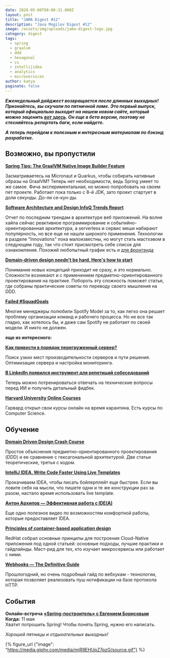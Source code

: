 ```yaml
---
date: 2020-05-08T08:00:31.000Z
layout: post
title: "JAMA Digest #12"
description: "Java Mogilev Digest #12"
image: /assets/img/uploads/jama-digest-logo.jpg
category: digest
tags:
  - spring
  - graalvm
  - ddd
  - hexagonal
  - cs
  - intellijidea
  - analytics
  - microservices
author: katya
paginate: false
---
```

***Еженедельный дайджест возвращается после длинных выходных! Признайтесь, вы скучали по пятничной ламе. Это первый выпуск, который официально выходит на нашем новом сайте, который можно заценить [вот здесь](https://jamalama.netlify.app/). Он еще в бета версии, поэтому не стесняйтесь репортать баги, если найдете.*** 

***А теперь перейдем к полезным и интересным материалам по бэкэнд разработке.***

## Возможно, вы пропустили

**[Spring Tips: The GraalVM Native Image Builder Feature](https://spring.io/blog/2020/04/16/spring-tips-the-graalvm-native-image-builder-feature)**

Засматриваетесь на Micronaut и Quarkus, чтобы собирать нативные образы на GraalVM? Теперь нет необходимости, ведь Spring умеет то же самое. Фича экспериментальная, но можно попробовать на своем пет проекте. Работает пока только с 8-й JDK, зато проект стартует в доли секунды. До-ли се-кун-ды.

**[Software Architecture and Design InfoQ Trends Report](https://www.infoq.com/articles/architecture-trends-2020/)**

Отчет по последним трендам в архитектуре веб приложений. На волне хайпа сейчас реактивное программирование и событийно-ориентированная архитектура, а serverless и сервис меши набирают популярность, но все еще не нашли широкого применения. Технологии в разделе "Innovations" пока малоизвестны, но могут стать мастхэвом в следующем году, так что стоит присмотреть себе список для ознакомления. Похожий любопытный график есть и [для фронтэнда](https://www.infoq.com/articles/javascript-web-development-trends-2020/)

**[Domain-driven design needn't be hard. Here's how to start](https://www.thoughtworks.com/insights/blog/domain-driven-design-neednt-be-hard-heres-how-start)**

Понимание новых концепций приходит не сразу, и это нормально. Сложности возникают и с применением предметно-ориентированного проектирования на практике. Побороть эту сложность поможет статья, где собраны практические советы по переводу своего мышления на DDD.

**[Failed #SquadGoals](https://www.jeremiahlee.com/posts/failed-squad-goals/)**

Многие менеджеры полюбили Spotify Model за то, как легко она решает проблему организации команд и рабочего процесса. Но не все так гладко, как хотелось бы, и даже сам Spotify не работает по своей модели. И никто не должен.

**еще из интересного:**

**[Как привести в порядок перегруженный сервер?](https://habr.com/ru/company/ruvds/blog/496962/)**

Поиск узких мест производительности серверов и пути решения. Оптимизация сервера и настройка мониторинга.

**[В LinkedIn появился инструмент для репетиций собеседований](https://www.searchengines.ru/linkedin-video-presentation.html)**

Теперь можно потренироваться отвечать на технические вопросы перед ИИ и получить детальный фидбек.

**[Harvard University Online Courses](https://online-learning.harvard.edu/catalog)**

Гарвард открыл свои курсы онлайн на время карантина. Есть курсы по Computer Science.

## Обучение

**[Domain Driven Design Crash Course](https://vaadin.com/learn/tutorials/ddd)**

Простое объяснения предметно-ориентированного проектирования (DDD) и ее сравнение с гексагональной архитектурой. Две статьи теоретические, третья с кодом.

**[IntelliJ IDEA. Write Code Faster Using Live Templates](https://youtu.be/ffBeoE6NBSs)**

Прокачиваем IDEA, чтобы писать бойлерплейт еще быстрее. Если вы ловите себя на мысли, что пишете одни и те же конструкции раз за разом, настало время использовать live template.

**[Антон Архипов — Эффективная работа с IDE(A)](https://www.youtube.com/watch?v=_rj7dx6c5R8&feature=youtu.be)**

Еще одно полезное видео по возможностям комфортной работы, которые предоставляет IDEA.

**[Principles of container-based application design](https://www.redhat.com/en/resources/cloud-native-container-design-whitepaper)**

RedHat собрал основные принципы для построения Cloud-Native приложения под одной статьей: основные подходы, лучшие практики и гайдлайнды. Маст-рид для тех, кто изучает микросервисы или работает с ними.

**[Webhooks — The Definitive Guide](https://requestbin.com/blog/working-with-webhooks/)** 

Прошлогодний, но очень подробный гайд по вебхукам - технологии, которая позволяет реализовать пуш нотификации на базе протокола HTTP. 

## События

**Онлайн-встреча** **[«Spring-построитель» с Евгением Борисовым](https://jugrugroup.timepad.ru/event/1310761/)**\
**Когда:** 11 мая\
Хватит потрошить Spring! Чтобы понять Spring, нужно его написать.

*Хорошей пятницы и отдыхательных выходных!*

{% figure_url {"image": "https://media.giphy.com/media/mjR9EHUpZ7pzG/source.gif"} %}